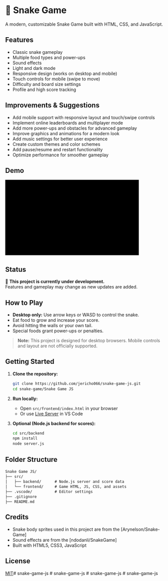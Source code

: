 # 🐍 Snake Game

A modern, customizable Snake Game built with HTML, CSS, and JavaScript.

## Features

- Classic snake gameplay
- Multiple food types and power-ups
- Sound effects
- Light and dark mode
- Responsive design (works on desktop and mobile)
- Touch controls for mobile (swipe to move)
- Difficulty and board size settings
- Profile and high score tracking

## Improvements & Suggestions

- Add mobile support with responsive layout and touch/swipe controls
- Implement online leaderboards and multiplayer mode
- Add more power-ups and obstacles for advanced gameplay
- Improve graphics and animations for a modern look
- Add music settings for better user experience
- Create custom themes and color schemes
- Add pause/resume and restart functionality
- Optimize performance for smoother gameplay

## Demo

![alt text](<demo.gif>)

## Status

🚧 **This project is currently under development.**  
Features and gameplay may change as new updates are added.

## How to Play

- **Desktop only:** Use arrow keys or WASD to control the snake.
- Eat food to grow and increase your score.
- Avoid hitting the walls or your own tail.
- Special foods grant power-ups or penalties.

> **Note:** This project is designed for desktop browsers. Mobile controls and layout are not officially supported.

## Getting Started

1. **Clone the repository:**
   ```bash
   git clone https://github.com/jericho066/snake-game-js.git
   cd snake-game/Snake Game JS
   ```

2. **Run locally:**
   - Open `src/frontend/index.html` in your browser
   - Or use [Live Server](https://marketplace.visualstudio.com/items?itemName=ritwickdey.LiveServer) in VS Code

3. **Optional (Node.js backend for scores):**
   ```bash
   cd src/backend
   npm install
   node server.js
   ```

## Folder Structure

```
Snake Game JS/
├── src/
│   ├── backend/      # Node.js server and score data
│   └── frontend/     # Game HTML, JS, CSS, and assets
├── .vscode/          # Editor settings
├── .gitignore
├── README.md
```

## Credits

- Snake body sprites used in this project are from the [Arynelson/Snake-Game]
- Sound effects are from the [ndodanli/SnakeGame]
- Built with HTML5, CSS3, JavaScript

## License

[MIT](LICENSE)#   s n a k e - g a m e - j s 
 
 #   s n a k e - g a m e - j s 
 
 #   s n a k e - g a m e - j s 
 
 #   s n a k e - g a m e - j s 
 
 